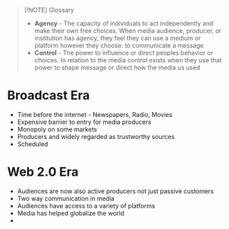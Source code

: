 
> [!NOTE] Glossary
> - **Agency** - The capacity of individuals to act independently and make their own free choices. When media audience, producer, or institution has agency, they feel they can use a medium or platform however they choose. to communicate a message
> - **Control** - The power to influence or direct peoples behavior or choices. In relation to the media control exists when they use that power to shape message or direct how the media us used

# Broadcast Era
- Time before the internet - Newspapers, Radio, Movies
- Expensive barrier to entry for media producers
- Monopoly on some markets
- Producers and widely regarded as trustworthy sources
- Scheduled 
# Web 2.0 Era
- Audiences are now also active producers not just passive customers
- Two way communication in media
- Audiences have access to a variety of platforms
- Media has helped globalize the world
- 